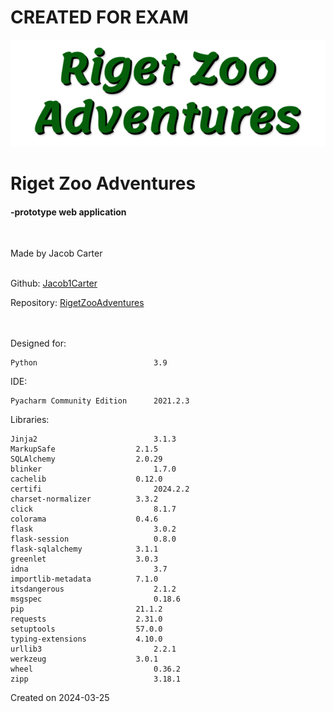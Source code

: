 
# CREATED FOR EXAM

![RZA title image](static/assets/site-images/Title2.png)

# Riget Zoo Adventures
#### -prototype web application
<br>

Made by Jacob Carter
<br><br>

Github: [Jacob1Carter](https://github.com/Jacob1Carter)

Repository: [RigetZooAdventures](https://github.com/Jacob1Carter/RigetZooAdventures)

<br><br>
Designed for:

    Python                          3.9

IDE:

    Pyacharm Community Edition      2021.2.3

Libraries:

    Jinja2	                        3.1.3
    MarkupSafe	                2.1.5
    SQLAlchemy	                2.0.29
    blinker	                        1.7.0
    cachelib	                0.12.0
    certifi	                        2024.2.2
    charset-normalizer	        3.3.2
    click	                        8.1.7
    colorama	                0.4.6
    flask	                        3.0.2
    flask-session	                0.8.0
    flask-sqlalchemy	        3.1.1
    greenlet	                3.0.3
    idna	                        3.7
    importlib-metadata	        7.1.0
    itsdangerous	                2.1.2
    msgspec	                        0.18.6
    pip	                        21.1.2
    requests	                2.31.0
    setuptools	                57.0.0
    typing-extensions	        4.10.0
    urllib3	                        2.2.1
    werkzeug	                3.0.1
    wheel	                        0.36.2
    zipp	                        3.18.1

Created on 2024-03-25
